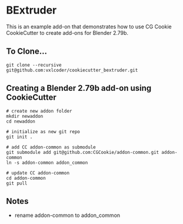 # BExtruder

This is an example add-on that demonstrates how to use CG Cookie CookieCutter to create add-ons for Blender 2.79b.

## To Clone...

```
git clone --recursive git@github.com:vxlcoder/cookiecutter_bextruder.git
```

## Creating a Blender 2.79b add-on using CookieCutter

```
# create new addon folder
mkdir newaddon
cd newaddon

# initialize as new git repo
git init .

# add CC addon-common as submodule
git submodule add git@github.com:CGCookie/addon-common.git addon-common
ln -s addon-common addon_common

# update CC addon-common
cd addon-common
git pull
```


## Notes

- rename addon-common to addon_common
